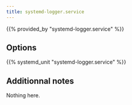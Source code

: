 ```yaml
---
title: systemd-logger.service
---
```


{{% provided_by "systemd-logger.service" %}}

## Options

{{% systemd_unit "systemd-logger.service" %}}

## Additionnal notes

Nothing here.